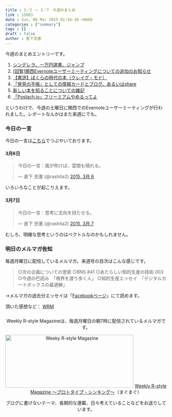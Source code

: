 ```yaml
---
title : 3／2 〜 3／7　今週のまとめ
link : 15603
date : Sun, 08 Mar 2015 01:56:30 +0000
categories : ["summary"]
tags : []
draft : false
author : 倉下忠憲
---
```


今週のまとめエントリーです。
 
<ol>
<li><a href="https://rashita.net/blog/?p=15570" target="_blank">シンデレラ、一万円選書、ジャンプ</a></li>
<li><a href="https://rashita.net/blog/?p=15576" target="_blank">[回覧]関西Evernoteユーザーミーティングについての追加のお知らせ</a></li>
<li><a href="https://rashita.net/blog/?p=15588" target="_blank">【書評】ぼくらの時代の本（クレイグ・モド）</a></li>
<li><a href="https://rashita.net/blog/?p=15592" target="_blank">「発見の手帳」としての情報カードとブログ、あるいはshare</a></li>
<li><a href="https://rashita.net/blog/?p=15596" target="_blank">新しい本を知ることについての雑記</a></li>
<li><a href="https://rashita.net/blog/?p=15600" target="_blank">「Postach.io」フリーミアムやめるってよ</a></li>
</ol>

というわけで、今週の土曜日に関西でのEvernoteユーザーミーティングが行われました。レポートなんかはまた来週にでも。

<h3>今日の一言</h3>
今日の一言は<a href="http://twitter.com/rashita2 ">こちら</a>でつぶやいております。

<h4>3月6日</h4>
<blockquote class="twitter-tweet" lang="ja"><p>今日の一言：風が吹けば、雲間も晴れる。</p>&mdash; 倉下 忠憲 (@rashita2) <a href="https://twitter.com/rashita2/status/573682648586940416">2015, 3月 6</a></blockquote>
<script async src="//platform.twitter.com/widgets.js" charset="utf-8"></script>

いろいろなことが起こりえます。

<h4>3月7日</h4>
<blockquote class="twitter-tweet" lang="ja"><p>今日の一言：思考に志向を持たせる。</p>&mdash; 倉下 忠憲 (@rashita2) <a href="https://twitter.com/rashita2/status/574204615102623744">2015, 3月 7</a></blockquote>
<script async src="//platform.twitter.com/widgets.js" charset="utf-8"></script>

むしろ、明確な思考というのはベクトルなのかもしれません。

<h3>明日のメルマガ告知</h3>
毎週月曜日に配信しているメルマガ。来週号の目次はこんな感じです。
<blockquote>
○次の企画についての思索
○BNS #41
○あたらしい知的生産の技術 003
○今週の巴読み　「境界を渡り歩く人」
○知的生産エッセイ　「デジタルカードボックスの最適解」
</blockquote>
→メルマガの過去分エッセイは「<a href="http://www.facebook.com/home.php#!/rashitaportal">Facebookページ</a>」にて読めます。

頂いた感想など：
<a class="twitter-timeline"  href="https://twitter.com/rashita2/timelines/427262290753097729"  data-widget-id="427265271171010561">WRM</a>
    <script>!function(d,s,id){var js,fjs=d.getElementsByTagName(s)[0],p=/^http:/.test(d.location)?'http':'https';if(!d.getElementById(id)){js=d.createElement(s);js.id=id;js.src=p+"://platform.twitter.com/widgets.js";fjs.parentNode.insertBefore(js,fjs);}}(document,"script","twitter-wjs");</script>


<div style="text-align:center;margin-top:25px;">
Weekly R-style Magazineは、毎週月曜日の朝7時に配信されているメルマガです。

<a href="http://www.mag2.com/m/0001185133.html" target="_blank"><img src="https://rashita.net/blog/wp-content/uploads/2010/09/mmbanner.jpg" alt="Weeky R-style Magazine" width="400" height="165" class="alignnone size-full wp-image-12201" /></a>
<a href="http://www.mag2.com/m/0001185133.html" target="_blank">Weekly R-style Magazine ～プロトタイプ・シンキング～</a>（まぐまぐ）

ブログに書けないテーマ、長期的な連載、日々考えていることなどをお送りしています。
</div> 
